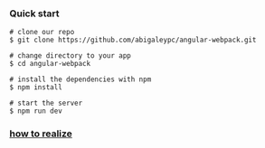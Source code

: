 ### Quick start

```
# clone our repo
$ git clone https://github.com/abigaleypc/angular-webpack.git

# change directory to your app
$ cd angular-webpack

# install the dependencies with npm
$ npm install

# start the server
$ npm run dev
```

### [how to realize](https://abigaleypc.github.io/2017/03/23/%E6%90%AD%E5%BB%BAAngular-Webpack%E9%A1%B9%E7%9B%AE/)
